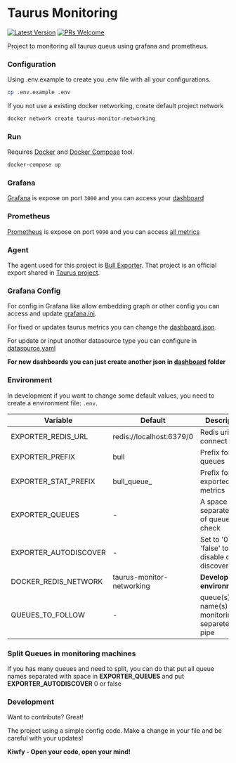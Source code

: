 # Taurus Monitoring

[![Latest Version](https://img.shields.io/github/v/release/kiwfy/taurus-monitoring.svg?style=flat-square)](https://github.com/kiwfy/taurus-monitoring/releases)
[![PRs Welcome](https://img.shields.io/badge/PRs-welcome-brightgreen.svg?style=flat-square)](http://makeapullrequest.com)

Project to monitoring all taurus queus using grafana and prometheus.

### Configuration

Using .env.example to create you .env file with all your configurations.

```sh
cp .env.example .env
```

If you not use a existing docker networking, create default project network

```sh
docker network create taurus-monitor-networking
```

### Run

Requires [Docker](https://www.docker.com/get-started) and [Docker Compose](https://docs.docker.com/compose/install/) tool.

```sh
docker-compose up
```

### Grafana

[Grafana](https://grafana.com/) is expose on port `3000` and you can access your [dashboard](http://localhost:3000/)

### Prometheus

[Prometheus](https://prometheus.io/) is expose on port `9090` and you can access [all metrics](http://localhost:9090/)

### Agent

The agent used for this project is [Bull Exporter](https://github.com/kiwfy/taurus-exporter). That project is an official export shared in [Taurus project](https://github.com/kiwfy/taurus-queue).

### Grafana Config

For config in Grafana like allow embedding graph or other config you can access and update [grafana.ini](https://github.com/kiwfy/taurus-monitoring/blob/master/grafana/grafana.ini).

For fixed or updates taurus metrics you can change the [dashboard.json](https://github.com/kiwfy/taurus-monitoring/blob/master/grafana/dashboards/dashboard.json).

For update or input another datasource type you can configure in [datasource.yaml](https://github.com/kiwfy/taurus-monitoring/blob/master/grafana/provisioning/datasources/datasource.yaml)

**For new dashboards you can just create another json in [dashboard](https://github.com/kiwfy/taurus-monitoring/tree/master/grafana/dashboards) folder**

### Environment

In development if you want to change some default values, you need to create a environment file: `.env`.

| Variable              | Default                  | Description                                     |
|-----------------------|--------------------------|-------------------------------------------------|
| EXPORTER_REDIS_URL    | redis://localhost:6379/0 | Redis uri to connect                            |
| EXPORTER_PREFIX       | bull                     | Prefix for queues                               |
| EXPORTER_STAT_PREFIX  | bull_queue_              | Prefix for exported metrics                     |
| EXPORTER_QUEUES       | -                        | A space separated list of queues to check       |
| EXPORTER_AUTODISCOVER | -                        | Set to '0' or 'false' to disable queue discovery|
| DOCKER_REDIS_NETWORK  | taurus-monitor-networking| **Developement environment**                    |
| QUEUES_TO_FOLLOW      | -                        | queue(s) name(s) to monitoring separeted by pipe|

### Split Queues in monitoring machines

If you has many queues and need to split, you can do that put all queue names separated with space in **EXPORTER_QUEUES** and put **EXPORTER_AUTODISCOVER** 0 or false

### Development

Want to contribute? Great!

The project using a simple config code.
Make a change in your file and be careful with your updates!

**Kiwfy - Open your code, open your mind!**
